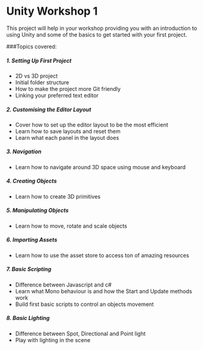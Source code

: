# Unity Workshop 1
This project will help in your workshop providing you with an introduction to using Unity and some of the basics to get started with your first project. 

###Topics covered:
##### 1. Setting Up First Project
- 2D vs 3D project
- Initial folder structure
- How to make the project more Git friendly 
- Linking your preferred text editor

##### 2. Customising the Editor Layout
- Cover how to set up the editor layout to be the most efficient 
- Learn how to save layouts and reset them
- Learn what each panel in the layout does

##### 3. Navigation
- Learn how to navigate around 3D space using mouse and keyboard

##### 4. Creating Objects
- Learn how to create 3D primitives

##### 5. Manipulating Objects
- Learn how to move, rotate and scale objects

##### 6. Importing Assets
- Learn how to use the asset store to access ton of amazing resources

##### 7. Basic Scripting
- Difference between Javascript and c#
- Learn what Mono behaviour is and how the Start and Update methods work
- Build first basic scripts to control an objects movement

##### 8. Basic Lighting
- Difference between Spot, Directional and Point light
- Play with lighting in the scene

